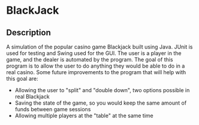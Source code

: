 # BlackJack
## Description
A simulation of the popular casino game Blackjack built using Java. JUnit is used for testing and Swing used for the GUI. The user is a player in the game,
and the dealer is automated by the program. The goal of this program is to allow the user to do anything they would be able to do in a real casino. Some
future improvements to the program that will help with this goal are:
- Allowing the user to "split" and "double down", two options possible in real Blackjack
- Saving the state of the game, so you would keep the same amount of funds between game sessions
- Allowing multiple players at the "table" at the same time
